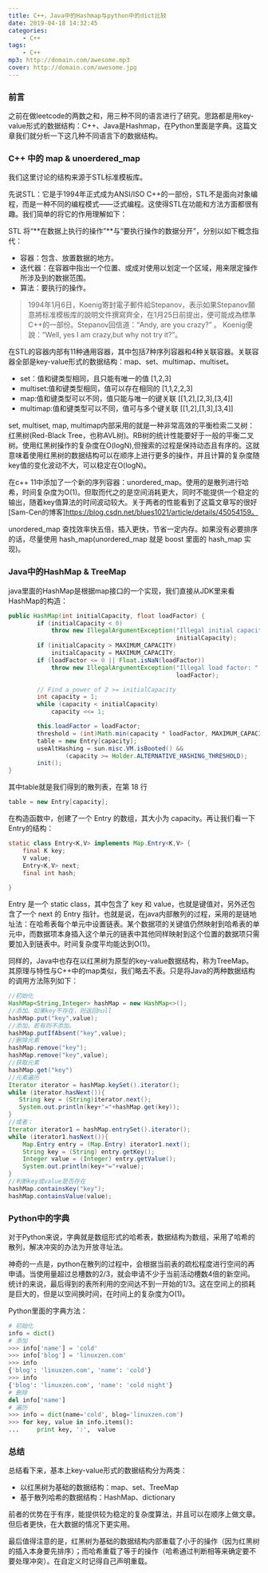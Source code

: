```yaml
---
title: C++，Java中的Hashmap与python中的dict比较
date: 2019-04-18 14:32:45
categories:
    - C++
tags: 
    - C++
mp3: http://domain.com/awesome.mp3
cover: http://domain.com/awesome.jpg
---
```


### 前言
之前在做leetcode的两数之和，用三种不同的语言进行了研究。思路都是用key-value形式的数据结构：C++、Java是Hashmap，在Python里面是字典。这篇文章我们就分析一下这几种不同语言下的数据结构。
<!--more-->
### C++ 中的 map & unoerdered_map
我们这里讨论的结构来源于STL标准模板库。

先说STL：它是于1994年正式成为ANSI/ISO C++的一部份，STL不是面向对象编程，而是一种不同的编程模式——泛式编程。这使得STL在功能和方法方面都很有趣。我们简单的将它的作用理解如下：

STL 将“**在数据上执行的操作”**与“要执行操作的数据分开”，分别以如下概念指代：

- 容器：包含、放置数据的地方。
- 迭代器：在容器中指出一个位置、或成对使用以划定一个区域，用来限定操作所涉及到的数据范围。
- 算法：要执行的操作。

>1994年1月6日，Koenig寄封電子郵件給Stepanov，表示如果Stepanov願意將标准模板库的說明文件撰寫齊全，在1月25日前提出，便可能成為標準C++的一部份。Stepanov回信道：“Andy, are you crazy?” 。 Koenig便說：“Well, yes I am crazy,but why not try it?”。

在STL的容器内部有11种通用容器，其中包括7种序列容器和4种关联容器。关联容器全部是key-value形式的数据结构：map、set、multimap、multiset。

- set：值和键类型相同，且只能有唯一的值 [1,2,3]
- multiset:值和键类型相同，值可以存在相同的 [1,1,2,2,3]
- map:值和键类型可以不同，值只能与唯一的键关联 [[1,2],[2,3],[3,4]]
- multimap:值和键类型可以不同，值可与多个键关联 [[1,2],[1,3],[3,4]]

set, multiset, map, multimap内部采用的就是一种非常高效的平衡检索二叉树：红黑树(Red-Black Tree，也称AVL树)。RB树的统计性能要好于一般的平衡二叉树。使用红黑树操作的复杂度在O(logN),但搜索的过程是保持动态且有序的。这就意味着使用红黑树的数据结构可以在顺序上进行更多的操作，并且计算的复杂度随key值的变化波动不大，可以稳定在O(logN)。

在c++ 11中添加了一个新的序列容器：unordered_map。使用的是散列进行哈希，时间复杂度为O(1)。但取而代之的是空间消耗更大，同时不能提供一个稳定的输出，随着key值算法的时间波动较大。关于两者的性能看到了这篇文章写的很好 [Sam-Cen的博客]https://blog.csdn.net/blues1021/article/details/45054159。

unordered_map 查找效率快五倍，插入更快，节省一定内存。如果没有必要排序的话，尽量使用 hash_map(unordered_map 就是 boost 里面的 hash_map 实现)。

### Java中的HashMap & TreeMap
java里面的HashMap是根据map接口的一个实现，我们直接从JDK里来看HashMap的构造：
```java
public HashMap(int initialCapacity, float loadFactor) {
        if (initialCapacity < 0)
            throw new IllegalArgumentException("Illegal initial capacity: " +
                                               initialCapacity);
        if (initialCapacity > MAXIMUM_CAPACITY)
            initialCapacity = MAXIMUM_CAPACITY;
        if (loadFactor <= 0 || Float.isNaN(loadFactor))
            throw new IllegalArgumentException("Illegal load factor: " +
                                               loadFactor);

        // Find a power of 2 >= initialCapacity
        int capacity = 1;
        while (capacity < initialCapacity)
            capacity <<= 1;

        this.loadFactor = loadFactor;
        threshold = (int)Math.min(capacity * loadFactor, MAXIMUM_CAPACITY + 1);
        table = new Entry[capacity];
        useAltHashing = sun.misc.VM.isBooted() &&
                (capacity >= Holder.ALTERNATIVE_HASHING_THRESHOLD);
        init();
}
```
其中table就是我们得到的散列表，在第 18 行
```java
table = new Entry[capacity];
```
在构造函数中，创建了一个 Entry 的数组，其大小为 capacity。再让我们看一下Entry的结构：
```java
static class Entry<K,V> implements Map.Entry<K,V> {
    final K key;
    V value;
    Entry<K,V> next;
    final int hash;
   
}
```
Entry 是一个 static class，其中包含了 key 和 value，也就是键值对，另外还包含了一个 next 的 Entry 指针。也就是说，在java内部散列的过程，采用的是链地址法：在哈希表每个单元中设置链表。某个数据项的关键值仍然映射到哈希表的单元中，而数据项本身插入这个单元的链表中其他同样映射到这个位置的数据项只需要加入到链表中。时间复杂度平均能达到O(1)。

同样的，Java中也存在以红黑树为原型的key-value数据结构，称为TreeMap。其原理与特性与C++中的map类似，我们略去不表。只是将Java的两种数据结构的调用方法陈列如下：
```java
//初始化
HashMap<String,Integer> hashMap = new HashMap<>();
//添加。如果key不存在，则返回null
hashMap.put("key",value);
//添加。若有则不添加。
hashMap.putIfAbsent("key",value);
//删除元素
hashMap.remove("key");
hashMap.remove("key",value);
//获取元素
hashMap.get("key")
//元素遍历
Iterator iterator = hashMap.keySet().iterator();
while (iterator.hasNext()){
   String key = (String)iterator.next();
   System.out.println(key+"="+hashMap.get(key));
}
//或者：
Iterator iterator1 = hashMap.entrySet().iterator();
while (iterator1.hasNext()){
    Map.Entry entry = (Map.Entry) iterator1.next();
    String key = (String) entry.getKey();
    Integer value = (Integer) entry.getValue();
    System.out.println(key+"="+value);
}
//判断key或value是否存在
hashMap.containsKey("key");
hashMap.containsValue(value);
```

### Python中的字典
对于Python来说，字典就是数组形式的哈希表，数据结构为数组，采用了哈希的散列，解决冲突的办法为开放寻址法。

神奇的一点是，python在散列的过程中，会根据当前表的疏松程度进行空间的再申请。当使用量超过总槽数的2/3，就会申请不少于当前活动槽数4倍的新空间。统计的来说，最后得到的表所利用的空间达不到一开始的1/3。这在空间上的损耗是巨大的，但是以空间换时间，在时间上的复杂度为O(1)。

Python里面的字典方法：
```python
# 初始化
info = dict()
# 添加
>>> info['name'] = 'cold'
>>> info['blog'] = 'linuxzen.com'
>>> info
{'blog': 'linuxzen.com', 'name': 'cold'}
>>> info
{'blog': 'linuxzen.com', 'name': 'cold night'}
# 删除
del info['name']
# 遍历
>>> info = dict(name='cold', blog='linuxzen.com')
>>> for key, value in info.items():
...     print key, ':',  value
```

### 总结
总结看下来，基本上key-value形式的数据结构分为两类：

- 以红黑树为基础的数据结构：map、set、TreeMap
- 基于散列哈希的数据结构：HashMap、dictionary

前者的优势在于有序，能提供较为稳定的复杂度算法，并且可以在顺序上做文章。但后者更快，在大数据的情况下更实用。

最后值得注意的是，红黑树为基础的数据结构内部重载了小于的操作（因为红黑树的插入本身要先排序）；而哈希重载了等于的操作（哈希通过判断相等来确定要不要处理冲突）。在自定义时记得自己声明重载。